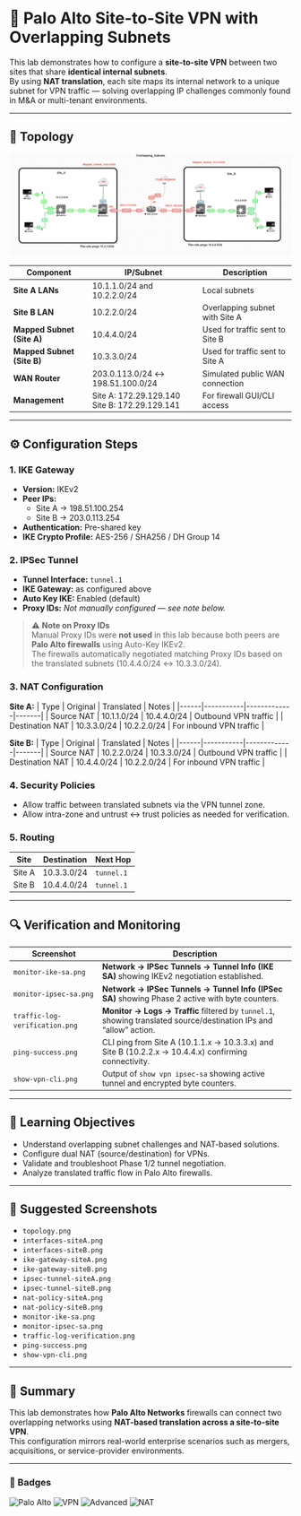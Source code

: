 # 🧱 Palo Alto Site-to-Site VPN with Overlapping Subnets

This lab demonstrates how to configure a **site-to-site VPN** between two sites that share **identical internal subnets**.  
By using **NAT translation**, each site maps its internal network to a unique subnet for VPN traffic — solving overlapping IP challenges commonly found in M&A or multi-tenant environments.

---

## 🧩 Topology

![Topology](screenshots/topology.png)

| Component | IP/Subnet | Description |
|------------|------------|-------------|
| **Site A LANs** | 10.1.1.0/24 and 10.2.2.0/24 | Local subnets |
| **Site B LAN** | 10.2.2.0/24 | Overlapping subnet with Site A |
| **Mapped Subnet (Site A)** | 10.4.4.0/24 | Used for traffic sent to Site B |
| **Mapped Subnet (Site B)** | 10.3.3.0/24 | Used for traffic sent to Site A |
| **WAN Router** | 203.0.113.0/24 ↔ 198.51.100.0/24 | Simulated public WAN connection |
| **Management** | Site A: 172.29.129.140 <br> Site B: 172.29.129.141 | For firewall GUI/CLI access |

---

## ⚙️ Configuration Steps

### 1. IKE Gateway
- **Version:** IKEv2  
- **Peer IPs:**  
  - Site A → 198.51.100.254  
  - Site B → 203.0.113.254  
- **Authentication:** Pre-shared key  
- **IKE Crypto Profile:** AES-256 / SHA256 / DH Group 14

### 2. IPSec Tunnel
- **Tunnel Interface:** `tunnel.1`  
- **IKE Gateway:** as configured above  
- **Auto Key IKE:** Enabled (default)  
- **Proxy IDs:** *Not manually configured — see note below.*

> ⚠️ **Note on Proxy IDs**  
> Manual Proxy IDs were **not used** in this lab because both peers are **Palo Alto firewalls** using Auto-Key IKEv2.  
> The firewalls automatically negotiated matching Proxy IDs based on the translated subnets (10.4.4.0/24 ↔ 10.3.3.0/24).

### 3. NAT Configuration
**Site A:**
| Type | Original | Translated | Notes |
|------|-----------|-------------|-------|
| Source NAT | 10.1.1.0/24 | 10.4.4.0/24 | Outbound VPN traffic |
| Destination NAT | 10.3.3.0/24 | 10.2.2.0/24 | For inbound VPN traffic |

**Site B:**
| Type | Original | Translated | Notes |
|------|-----------|-------------|-------|
| Source NAT | 10.2.2.0/24 | 10.3.3.0/24 | Outbound VPN traffic |
| Destination NAT | 10.4.4.0/24 | 10.2.2.0/24 | For inbound VPN traffic |

### 4. Security Policies
- Allow traffic between translated subnets via the VPN tunnel zone.  
- Allow intra-zone and untrust ↔ trust policies as needed for verification.

### 5. Routing
| Site | Destination | Next Hop |
|------|--------------|-----------|
| Site A | 10.3.3.0/24 | `tunnel.1` |
| Site B | 10.4.4.0/24 | `tunnel.1` |

---

## 🔍 Verification and Monitoring

| Screenshot | Description |
|-------------|-------------|
| `monitor-ike-sa.png` | **Network → IPSec Tunnels → Tunnel Info (IKE SA)** showing IKEv2 negotiation established. |
| `monitor-ipsec-sa.png` | **Network → IPSec Tunnels → Tunnel Info (IPSec SA)** showing Phase 2 active with byte counters. |
| `traffic-log-verification.png` | **Monitor → Logs → Traffic** filtered by `tunnel.1`, showing translated source/destination IPs and “allow” action. |
| `ping-success.png` | CLI ping from Site A (10.1.1.x → 10.3.3.x) and Site B (10.2.2.x → 10.4.4.x) confirming connectivity. |
| `show-vpn-cli.png` | Output of `show vpn ipsec-sa` showing active tunnel and encrypted byte counters. |

---

## 🧠 Learning Objectives
- Understand overlapping subnet challenges and NAT-based solutions.  
- Configure dual NAT (source/destination) for VPNs.  
- Validate and troubleshoot Phase 1/2 tunnel negotiation.  
- Analyze translated traffic flow in Palo Alto firewalls.

---

## 🪪 Suggested Screenshots
- `topology.png`
- `interfaces-siteA.png`
- `interfaces-siteB.png`
- `ike-gateway-siteA.png`
- `ike-gateway-siteB.png`
- `ipsec-tunnel-siteA.png`
- `ipsec-tunnel-siteB.png`
- `nat-policy-siteA.png`
- `nat-policy-siteB.png`
- `monitor-ike-sa.png`
- `monitor-ipsec-sa.png`
- `traffic-log-verification.png`
- `ping-success.png`
- `show-vpn-cli.png`

---

## 🏁 Summary
This lab demonstrates how **Palo Alto Networks** firewalls can connect two overlapping networks using **NAT-based translation across a site-to-site VPN**.  
This configuration mirrors real-world enterprise scenarios such as mergers, acquisitions, or service-provider environments.

---

### 🧷 Badges
![Palo Alto](https://img.shields.io/badge/Palo%20Alto-Firewall-blue?logo=paloaltonetworks)
![VPN](https://img.shields.io/badge/Site--to--Site-VPN-green)
![Advanced](https://img.shields.io/badge/Level-Advanced-orange)
![NAT](https://img.shields.io/badge/Feature-NAT%20Overlap-yellow)

